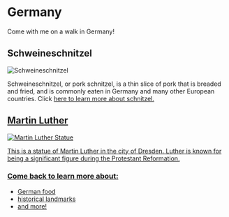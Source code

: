 # Germany
Come with me on a walk in Germany!
## Schweineschnitzel
![Schweineschnitzel](https://github.com/laurynrw/Germany/assets/145382353/5f0b0c15-bcc3-4d0a-af90-069dae16c245)

<p> Schweineschnitzel, or pork schnitzel, is a thin slice of pork that is breaded and fried, and is commonly eaten in Germany and many other European countries. Click <a href="https://en.wikipedia.org/wiki/Schnitzel"title="Schnitzel" </a> here to learn more about schnitzel. </p>
  
## Martin Luther
  ![Martin Luther Statue](https://github.com/laurynrw/Germany/assets/145382353/217edd62-55db-4901-88e3-21a29a76cad4) 
<p> This is a statue of Martin Luther in the city of Dresden. Luther is known for being a significant figure during the Protestant Reformation. </p>

### Come back to learn more about:
<ul>
  <li>German food</li>
  <li>historical landmarks</li>
  <li>and more!</li>
</ul>
